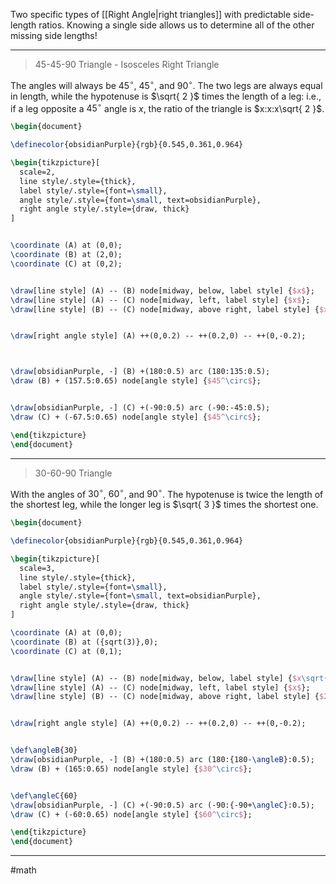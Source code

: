 Two specific types of [[Right Angle|right triangles]] with predictable side-length ratios. Knowing a single side allows us to determine all of the other missing side lengths!

---

>45-45-90 Triangle - Isosceles Right Triangle

The angles will always be $45^\circ$, $45^\circ$, and $90^\circ$. The two legs are always equal in length, while the hypotenuse is $\sqrt{ 2 }$ times the length of a leg: i.e., if a leg opposite a $45^\circ$ angle is $x$, the ratio of the triangle is $x:x:x\sqrt{ 2 }$.


```tikz
\begin{document}

\definecolor{obsidianPurple}{rgb}{0.545,0.361,0.964}

\begin{tikzpicture}[
  scale=2,
  line style/.style={thick},
  label style/.style={font=\small},
  angle style/.style={font=\small, text=obsidianPurple},
  right angle style/.style={draw, thick}
]


\coordinate (A) at (0,0);
\coordinate (B) at (2,0);
\coordinate (C) at (0,2);


\draw[line style] (A) -- (B) node[midway, below, label style] {$x$};
\draw[line style] (A) -- (C) node[midway, left, label style] {$x$};
\draw[line style] (B) -- (C) node[midway, above right, label style] {$x\sqrt{2}$};


\draw[right angle style] (A) ++(0,0.2) -- ++(0.2,0) -- ++(0,-0.2);



\draw[obsidianPurple, -] (B) +(180:0.5) arc (180:135:0.5);
\draw (B) + (157.5:0.65) node[angle style] {$45^\circ$};


\draw[obsidianPurple, -] (C) +(-90:0.5) arc (-90:-45:0.5);
\draw (C) + (-67.5:0.65) node[angle style] {$45^\circ$};

\end{tikzpicture}
\end{document}
```


---

>30-60-90 Triangle

With the angles of $30^\circ$, $60^\circ$, and $90^\circ$. The hypotenuse is twice the length of the shortest leg, while the longer leg is $\sqrt{ 3 }$ times the shortest one. 


```tikz
\begin{document}

\definecolor{obsidianPurple}{rgb}{0.545,0.361,0.964}

\begin{tikzpicture}[
  scale=3,
  line style/.style={thick},
  label style/.style={font=\small},
  angle style/.style={font=\small, text=obsidianPurple},
  right angle style/.style={draw, thick}
]

\coordinate (A) at (0,0);
\coordinate (B) at ({sqrt(3)},0);
\coordinate (C) at (0,1);          


\draw[line style] (A) -- (B) node[midway, below, label style] {$x\sqrt{3}$};
\draw[line style] (A) -- (C) node[midway, left, label style] {$x$};
\draw[line style] (B) -- (C) node[midway, above right, label style] {$2x$};


\draw[right angle style] (A) ++(0,0.2) -- ++(0.2,0) -- ++(0,-0.2);


\def\angleB{30}
\draw[obsidianPurple, -] (B) +(180:0.5) arc (180:{180-\angleB}:0.5);
\draw (B) + (165:0.65) node[angle style] {$30^\circ$};


\def\angleC{60}
\draw[obsidianPurple, -] (C) +(-90:0.5) arc (-90:{-90+\angleC}:0.5);
\draw (C) + (-60:0.65) node[angle style] {$60^\circ$};

\end{tikzpicture}
\end{document}
```

---
#math 
